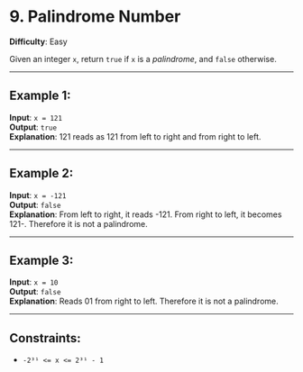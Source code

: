 # 9. Palindrome Number

**Difficulty**: Easy

Given an integer `x`, return `true` if `x` is a *palindrome*, and `false` otherwise.

---

## Example 1:

**Input**: `x = 121`  
**Output**: `true`  
**Explanation**: 121 reads as 121 from left to right and from right to left.

---

## Example 2:

**Input**: `x = -121`  
**Output**: `false`  
**Explanation**: From left to right, it reads -121. From right to left, it becomes 121-. Therefore it is not a palindrome.

---

## Example 3:

**Input**: `x = 10`  
**Output**: `false`  
**Explanation**: Reads 01 from right to left. Therefore it is not a palindrome.

---

## Constraints:

- `-2³¹ <= x <= 2³¹ - 1`